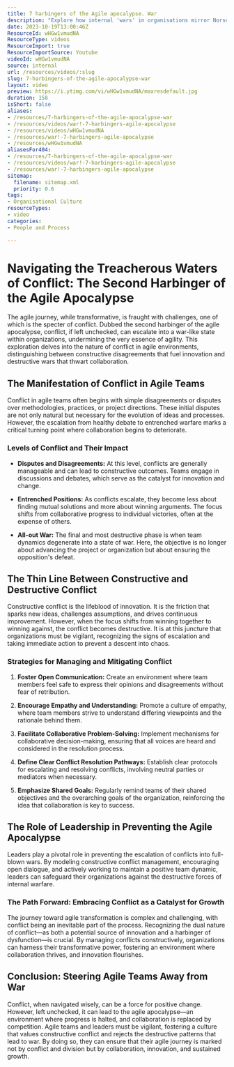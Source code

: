 ```yaml
---
title: 7 harbingers of the Agile apocalypse. War
description: "Explore how internal 'wars' in organisations mirror Norse Ragnarök, revealing paths to innovation or downfall. Join Martin to navigate these conflicts! \U0001F6E1️⚔️"
date: 2023-10-19T13:00:46Z
ResourceId: wHGw1vmudNA
ResourceType: videos
ResourceImport: true
ResourceImportSource: Youtube
videoId: wHGw1vmudNA
source: internal
url: /resources/videos/:slug
slug: 7-harbingers-of-the-agile-apocalypse-war
layout: video
preview: https://i.ytimg.com/vi/wHGw1vmudNA/maxresdefault.jpg
duration: 158
isShort: false
aliases:
- /resources/7-harbingers-of-the-agile-apocalypse-war
- /resources/videos/war!-7-harbingers-agile-apocalypse
- /resources/videos/wHGw1vmudNA
- /resources/war!-7-harbingers-agile-apocalypse
- /resources/wHGw1vmudNA
aliasesFor404:
- /resources/7-harbingers-of-the-agile-apocalypse-war
- /resources/videos/war!-7-harbingers-agile-apocalypse
- /resources/war!-7-harbingers-agile-apocalypse
sitemap:
  filename: sitemap.xml
  priority: 0.6
tags:
- Organisational Culture
resourceTypes:
- video
categories:
- People and Process

---
```

# Navigating the Treacherous Waters of Conflict: The Second Harbinger of the Agile Apocalypse

The agile journey, while transformative, is fraught with challenges, one of which is the specter of conflict. Dubbed the second harbinger of the agile apocalypse, conflict, if left unchecked, can escalate into a war-like state within organizations, undermining the very essence of agility. This exploration delves into the nature of conflict in agile environments, distinguishing between constructive disagreements that fuel innovation and destructive wars that thwart collaboration.

## The Manifestation of Conflict in Agile Teams

Conflict in agile teams often begins with simple disagreements or disputes over methodologies, practices, or project directions. These initial disputes are not only natural but necessary for the evolution of ideas and processes. However, the escalation from healthy debate to entrenched warfare marks a critical turning point where collaboration begins to deteriorate.

### Levels of Conflict and Their Impact

- **Disputes and Disagreements:** At this level, conflicts are generally manageable and can lead to constructive outcomes. Teams engage in discussions and debates, which serve as the catalyst for innovation and change.

- **Entrenched Positions:** As conflicts escalate, they become less about finding mutual solutions and more about winning arguments. The focus shifts from collaborative progress to individual victories, often at the expense of others.

- **All-out War:** The final and most destructive phase is when team dynamics degenerate into a state of war. Here, the objective is no longer about advancing the project or organization but about ensuring the opposition's defeat.

## The Thin Line Between Constructive and Destructive Conflict

Constructive conflict is the lifeblood of innovation. It is the friction that sparks new ideas, challenges assumptions, and drives continuous improvement. However, when the focus shifts from winning together to winning against, the conflict becomes destructive. It is at this juncture that organizations must be vigilant, recognizing the signs of escalation and taking immediate action to prevent a descent into chaos.

### Strategies for Managing and Mitigating Conflict

1. **Foster Open Communication:** Create an environment where team members feel safe to express their opinions and disagreements without fear of retribution.

3. **Encourage Empathy and Understanding:** Promote a culture of empathy, where team members strive to understand differing viewpoints and the rationale behind them.

5. **Facilitate Collaborative Problem-Solving:** Implement mechanisms for collaborative decision-making, ensuring that all voices are heard and considered in the resolution process.

7. **Define Clear Conflict Resolution Pathways:** Establish clear protocols for escalating and resolving conflicts, involving neutral parties or mediators when necessary.

9. **Emphasize Shared Goals:** Regularly remind teams of their shared objectives and the overarching goals of the organization, reinforcing the idea that collaboration is key to success.

## The Role of Leadership in Preventing the Agile Apocalypse

Leaders play a pivotal role in preventing the escalation of conflicts into full-blown wars. By modeling constructive conflict management, encouraging open dialogue, and actively working to maintain a positive team dynamic, leaders can safeguard their organizations against the destructive forces of internal warfare.

### The Path Forward: Embracing Conflict as a Catalyst for Growth

The journey toward agile transformation is complex and challenging, with conflict being an inevitable part of the process. Recognizing the dual nature of conflict—as both a potential source of innovation and a harbinger of dysfunction—is crucial. By managing conflicts constructively, organizations can harness their transformative power, fostering an environment where collaboration thrives, and innovation flourishes.

## Conclusion: Steering Agile Teams Away from War

Conflict, when navigated wisely, can be a force for positive change. However, left unchecked, it can lead to the agile apocalypse—an environment where progress is halted, and collaboration is replaced by competition. Agile teams and leaders must be vigilant, fostering a culture that values constructive conflict and rejects the destructive patterns that lead to war. By doing so, they can ensure that their agile journey is marked not by conflict and division but by collaboration, innovation, and sustained growth.
